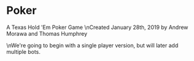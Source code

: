 # Poker
A Texas Hold 'Em Poker Game 
\nCreated January 28th, 2019 by Andrew Morawa and Thomas Humphrey

\nWe're going to begin with a single player version, but will later add multiple bots.

